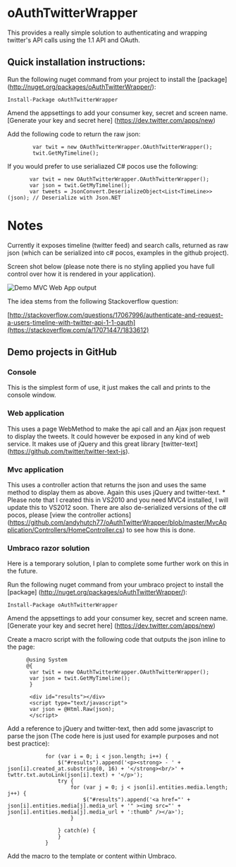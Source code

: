 # oAuthTwitterWrapper
This provides a really simple solution to authenticating and wrapping twitter's API calls using the 1.1 API and OAuth.

## Quick installation instructions:

Run the following nuget command from your project to install the [package] (http://nuget.org/packages/oAuthTwitterWrapper/):

`Install-Package oAuthTwitterWrapper`

Amend the appsettings to add your consumer key, secret and screen name. [Generate your key and secret here] (https://dev.twitter.com/apps/new)

Add the following code to return the raw json:

            var twit = new OAuthTwitterWrapper.OAuthTwitterWrapper();
            twit.GetMyTimeline();

If you would prefer to use serialiazed C# pocos use the following:

           var twit = new OAuthTwitterWrapper.OAuthTwitterWrapper();
           var json = twit.GetMyTimeline();
           var tweets = JsonConvert.DeserializeObject<List<TimeLine>>(json); // Deserialize with Json.NET

# Notes
Currently it exposes timeline (twitter feed) and search calls, returned as raw json (which can be serialized into c# pocos, examples in the github project).

Screen shot below (please note there is no styling applied you have full control over how it is rendered in your application).

![Demo MVC Web App output](./ScreenShot.PNG "Demo MVC Web App output")

The idea stems from the following Stackoverflow question:

[http://stackoverflow.com/questions/17067996/authenticate-and-request-a-users-timeline-with-twitter-api-1-1-oauth](https://stackoverflow.com/a/17071447/1833612)

## Demo projects in GitHub

### Console
This is the simplest form of use, it just makes the call and prints to the console window.

### Web application 
This uses a page WebMethod to make the api call and an Ajax json request to display the tweets.
It could however be exposed in any kind of web service.
It makes use of jQuery and this great library [twitter-text] (https://github.com/twitter/twitter-text-js).

### Mvc application 
This uses a controller action that returns the json and uses the same method to display them as above.
Again this uses jQuery and twitter-text. * Please note that I created this in VS2010 and you need MVC4 installed, I will update this to VS2012 soon.
There are also de-serialized versions of the c# pocos, please [view the controller actions] (https://github.com/andyhutch77/oAuthTwitterWrapper/blob/master/MvcApplication/Controllers/HomeController.cs) to see how this is done.

### Umbraco razor solution 
Here is a temporary solution, I plan to complete some further work on this in the future.

Run the following nuget command from your umbraco project to install the [package] (http://nuget.org/packages/oAuthTwitterWrapper/):

`Install-Package oAuthTwitterWrapper`

Amend the appsettings to add your consumer key, secret and screen name. [Generate your key and secret here] (https://dev.twitter.com/apps/new)

Create a macro script with the following code that outputs the json inline to the page:

          @using System
          @{
           var twit = new OAuthTwitterWrapper.OAuthTwitterWrapper();
           var json = twit.GetMyTimeline();
           }

           <div id="results"></div>
           <script type="text/javascript">
           var json = @Html.Raw(json);
           </script>
           
Add a reference to jQuery and twitter-text, then add some javascript to parse the json (The code here is just used for example purposes and not best practice):

                for (var i = 0; i < json.length; i++) {
                    $("#results").append('<p><strong> - ' + json[i].created_at.substring(0, 16) + '</strong><br/>' + twttr.txt.autoLink(json[i].text) + '</p>');
                    try {
                        for (var j = 0; j < json[i].entities.media.length; j++) {
                            $("#results").append('<a href="' + json[i].entities.media[j].media_url + '" ><img src="' + json[i].entities.media[j].media_url + ':thumb" /></a>');
                        }

                    } catch(e) {
                    }
                }
               
Add the macro to the template or content within Umbraco.
           

